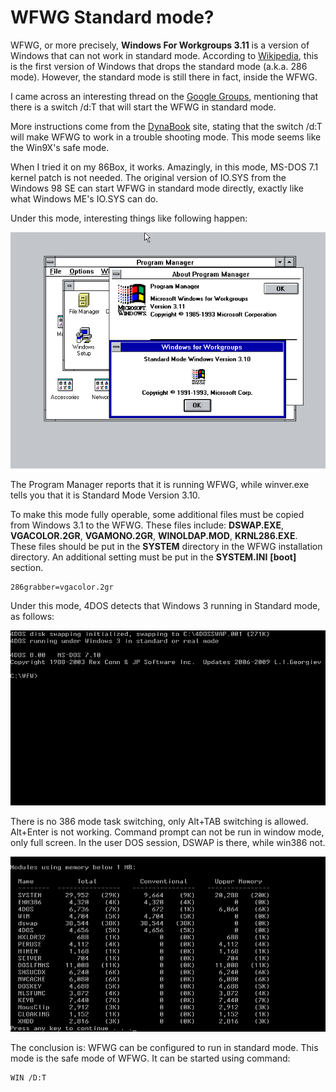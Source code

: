 # WFWG Standard mode?
WFWG, or more precisely, **Windows For Workgroups 3.11** is a version of Windows that can not work in standard mode. According to [Wikipedia](https://en.wikipedia.org/wiki/Windows_3.1x#Windows_for_Workgroups_3.11 ), this is the first version of Windows that drops the standard mode (a.k.a. 286 mode). However, the standard mode is still there in fact, inside the WFWG. 

I came across an interesting thread on the [Google Groups](https://groups.google.com/g/comp.os.ms-windows.networking.windows/c/iHmJSleX_68), mentioning that there is a switch /d:T that will start the WFWG in standard mode.

More instructions come from the [DynaBook](https://support.dynabook.com/support/viewContentDetail?contentId=108270 ) site, stating that the switch /d:T will make WFWG to work in a trouble shooting mode. This mode seems like the Win9X's safe mode.

When I tried it on my 86Box, it works. Amazingly, in this mode, MS-DOS 7.1 kernel patch is not needed. The original version of IO.SYS from the Windows 98 SE can start WFWG in standard mode directly, exactly like what Windows ME's IO.SYS can do.

Under this mode, interesting things like following happen:

<p align="center">
 <img src="./WFWG_STD_1.png" width="640" >
</p>

The Program Manager reports that it is running WFWG, while winver.exe tells you that it is Standard Mode Version 3.10.

To make this mode fully operable, some additional files must be copied from Windows 3.1 to the WFWG. These files include: **DSWAP.EXE**, **VGACOLOR.2GR**, **VGAMONO.2GR**, **WINOLDAP.MOD**, **KRNL286.EXE**. These files should be put in the **SYSTEM** directory in the WFWG installation directory. An additional setting must be put in the **SYSTEM.INI** **[boot]** section. 

```
286grabber=vgacolor.2gr
```

Under this mode, 4DOS detects that Windows 3 running in Standard mode, as follows:

<p align="center">
 <img src="./WFWG_STD_2.png" width="640">
</p>

There is no 386 mode task switching, only Alt+TAB switching is allowed. Alt+Enter is not working. Command prompt can not be run in window mode, only full screen. In the user DOS session, DSWAP is there, while win386 not.

<p align="center">
 <img src="./WFWG_STD_3.png" width="640">
</p>
 
The conclusion is: WFWG can be configured to run in standard mode. This mode is the safe mode of WFWG. It can be started using command: 

```
WIN /D:T
```
